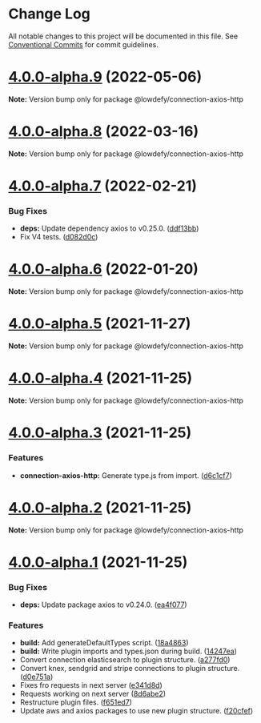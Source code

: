 # Change Log

All notable changes to this project will be documented in this file.
See [Conventional Commits](https://conventionalcommits.org) for commit guidelines.

# [4.0.0-alpha.9](https://github.com/lowdefy/lowdefy/compare/v4.0.0-alpha.8...v4.0.0-alpha.9) (2022-05-06)

**Note:** Version bump only for package @lowdefy/connection-axios-http





# [4.0.0-alpha.8](https://github.com/lowdefy/lowdefy/compare/v4.0.0-alpha.7...v4.0.0-alpha.8) (2022-03-16)

**Note:** Version bump only for package @lowdefy/connection-axios-http





# [4.0.0-alpha.7](https://github.com/lowdefy/lowdefy/compare/v4.0.0-alpha.6...v4.0.0-alpha.7) (2022-02-21)


### Bug Fixes

* **deps:** Update dependency axios to v0.25.0. ([ddf13bb](https://github.com/lowdefy/lowdefy/commit/ddf13bb7f891bbb328f1ac6aea3e34894d80c42c))
* Fix V4 tests. ([d082d0c](https://github.com/lowdefy/lowdefy/commit/d082d0c335eb4426acadbf30a08de64266d9f004))





# [4.0.0-alpha.6](https://github.com/lowdefy/lowdefy/compare/v4.0.0-alpha.5...v4.0.0-alpha.6) (2022-01-20)

**Note:** Version bump only for package @lowdefy/connection-axios-http





# [4.0.0-alpha.5](https://github.com/lowdefy/lowdefy/compare/v4.0.0-alpha.4...v4.0.0-alpha.5) (2021-11-27)

**Note:** Version bump only for package @lowdefy/connection-axios-http





# [4.0.0-alpha.4](https://github.com/lowdefy/lowdefy/compare/v4.0.0-alpha.3...v4.0.0-alpha.4) (2021-11-25)

**Note:** Version bump only for package @lowdefy/connection-axios-http





# [4.0.0-alpha.3](https://github.com/lowdefy/lowdefy/compare/v4.0.0-alpha.2...v4.0.0-alpha.3) (2021-11-25)


### Features

* **connection-axios-http:** Generate type.js from import. ([d6c1cf7](https://github.com/lowdefy/lowdefy/commit/d6c1cf7767f1cc42e1424325df933f12bab65329))





# [4.0.0-alpha.2](https://github.com/lowdefy/lowdefy/compare/v4.0.0-alpha.1...v4.0.0-alpha.2) (2021-11-25)

**Note:** Version bump only for package @lowdefy/connection-axios-http





# [4.0.0-alpha.1](https://github.com/lowdefy/lowdefy/compare/v3.23.1...v4.0.0-alpha.1) (2021-11-25)


### Bug Fixes

* **deps:** Update package axios to v0.24.0. ([ea4f077](https://github.com/lowdefy/lowdefy/commit/ea4f07784f5020eb12c95b3d2885e74044fc3fb9))


### Features

* **build:** Add generateDefaultTypes script. ([18a4863](https://github.com/lowdefy/lowdefy/commit/18a486384d315d661e957e4d23c4efbae47a3ec7))
* **build:** Write plugin imports and types.json during build. ([14247ea](https://github.com/lowdefy/lowdefy/commit/14247eab075cea1ffde8e84f134b0f3b66920cbe))
* Convert connection elasticsearch to plugin structure. ([a277fd0](https://github.com/lowdefy/lowdefy/commit/a277fd0f6b80f39ee21e4673e26c7797afc8ff91))
* Convert knex, sendgrid and stripe connections to plugin structure. ([d0e751a](https://github.com/lowdefy/lowdefy/commit/d0e751af47b6f04ab9ace2256268f96116d8aaa8))
* Fixes fro requests in next server ([e341d8d](https://github.com/lowdefy/lowdefy/commit/e341d8ded222902ce07ea1ea1d18940ac000c4da))
* Requests working on next server ([8d6abe2](https://github.com/lowdefy/lowdefy/commit/8d6abe27f967be6c11d1f4c29e8af73c4734dd68))
* Restructure plugin files. ([f651ed7](https://github.com/lowdefy/lowdefy/commit/f651ed7639181fb0a3db91706cb1c13950bfe654))
* Update aws and axios packages to use new plugin structure. ([f20cfef](https://github.com/lowdefy/lowdefy/commit/f20cfef49d696482ad1678b8dda4be8c85c6b55c))
